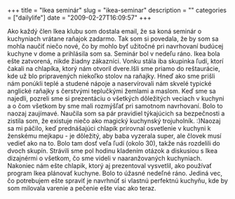 +++
title = "Ikea seminár"
slug = "ikea-seminar"
description = ""
categories = ["dailylife"]
date = "2009-02-27T16:09:57"
+++

Ako každý člen Ikea klubu som dostala email, že sa koná seminár o kuchyniach vrátane raňajok
zadarmo. Tak som si povedala, že by som sa mohla naučiť niečo nové, čo by mohlo byť užitočné pri
navrhovaní budúcej kuchyne v dome a prihlásila som sa. Seminár bol v nedeľu ráno. Ikea bola ešte
zatvorená, nikde žiadny zákazníci. Vonku stála iba skupinka ľudí, ktorí čakali na chlapíka, ktorý
nám otvoril dvere.Išli sme priamo do reštaurácie, kde už blo pripravených niekoľko stolov na raňajky. Hneď ako sme
prišli nám ponúkli teplé a studené nápoje a naservírovali nám skvelé typické anglické raňajky s
čerstvými teplučkými žemlami a maslom. Keď sme sa najedli, pozreli sme si prezentáciu o všetkých
dôležitých veciach v kuchyni a o čom všetkom by sme mali rozmýšľať pri samotnom navrhovaní. Bolo to
naozaj zaujímavé. Naučila som sa pár pravidiel týkajúcich sa bezpečnosti a zistila som, že existuje
niečo ako magický kuchynský trojuholník. :)Naozaj sa mi páčilo, keď prednášajúci chlapík prirovnal
osvetlenie v kuchyni k ženskému mejkapu - je dôležitý, aby baba vyzerala super, ale človek musí
vedieť ako na to. Bolo tam dosť veľa ľudí (okolo 30), takže nás rozdelili do dvoch skupín. Strávili
sme pol hodinu kladením otázok a diskusiou s Ikea dizajnérmi o všetkom, čo sme videli v
naaranžovaných kuchyniach. Nakoniec nám ešte chlapik, ktorý aj prezentoval vysvetlil, ako používať
program Ikea plánovať kuchyne. Bolo to úžasné nedeľné ráno. Jediná vec, čo potrebujem ešte spraviť
je navrhnúť si vlastnú perfektnú kuchyňu, kde by som milovala varenie a pečenie ešte viac ako
teraz.
